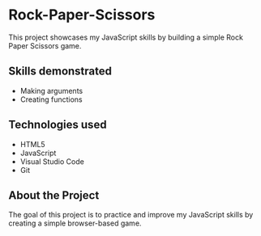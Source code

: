 # Rock-Paper-Scissors

This project showcases my JavaScript skills by building a simple Rock Paper Scissors game.

## Skills demonstrated

- Making arguments
- Creating functions

## Technologies used

- HTML5
- JavaScript
- Visual Studio Code
- Git

## About the Project

The goal of this project is to practice and improve my JavaScript skills by creating a simple browser-based game.
